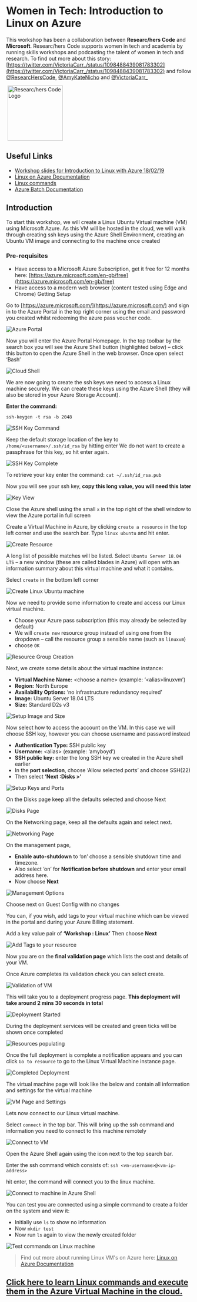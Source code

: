 # Women in Tech: Introduction to Linux on Azure

This workshop has been a collaboration between **Researc/hers Code** and **Microsoft**. Researc/hers Code supports women in tech and academia by running skills workshops and podcasting the talent of women in tech and research. To find out more about this story: [https://twitter.com/VictoriaCarr_/status/1098488439081783302](https://twitter.com/VictoriaCarr_/status/1098488439081783302)
and follow [@ResearcHersCode](https://twitter.com/ResearcHersCode), [@AmyKateNicho](https://twitter.com/AmyKateNicho) and [@VictoriaCarr_](https://twitter.com/VictoriaCarr_)

![]()
<img src="img/researcherscode.png" alt="Researc/hers Code Logo" width="150" align="middle"/>

## Useful Links
* [Workshop slides for Introduction to Linux with Azure 18/02/19](https://docs.google.com/presentation/d/1Kf0gqkoRqnZmLpbkB-6iiQvCZ9o2l-UMAcPv2C6aZOk/edit?usp=sharing)
* [Linux on Azure Documentation](https://docs.microsoft.com/en-us/azure/virtual-machines/linux/tutorial-manage-vm/?WT.mc_id=linuxworkshop-github-amynic)
* [Linux commands](unix_shell.md)
* [Azure Batch Documentation](https://docs.microsoft.com/en-us/azure/batch/quick-create-cli/?WT.mc_id=linuxworkshop-github-amynic)

## Introduction

To start this workshop, we will create a Linux Ubuntu Virtual machine (VM) using Microsoft Azure. As this VM will be hosted in the cloud, we will walk through creating ssh keys using the Azure Shell Environment, creating an Ubuntu VM image and connecting to the machine once created

### Pre-requisites
- Have access to a Microsoft Azure Subscription, get it free for 12 months here: [https://azure.microsoft.com/en-gb/free](https://azure.microsoft.com/en-gb/free)
- Have access to a modern web browser (content tested using Edge and Chrome)
Getting Setup

Go to [https://azure.microsoft.com/](https://azure.microsoft.com/) and sign in to the Azure Portal in the top right corner using the email and password you created whilst redeeming the azure pass voucher code.

![Azure Portal](img/portal.jpg)

Now you will enter the Azure Portal Homepage. In the top toolbar by the search box you will see the Azure Shell button (highlighted below) – click this button to open the Azure Shell in the web browser. Once open select ‘Bash’

![Cloud Shell](img/cloud-shell.JPG)

We are now going to create the ssh keys we need to access a Linux machine securely. We can create these keys using the Azure Shell (they will also be stored in your Azure Storage Account).

**Enter the command:**

`ssh-keygen -t rsa -b 2048`

![SSH Key Command](img/ssh-key.JPG)

Keep the default storage location of the key to `/home/<username>/.ssh/id_rsa` by hitting enter
We do not want to create a passphrase for this key, so hit enter again. 

![SSH Key Complete](img/key-created.JPG)

To retrieve your key enter the command:
`cat ~/.ssh/id_rsa.pub`

Now you will see your ssh key, **copy this long value, you will need this later**

![Key View](img/key.JPG)

Close the Azure shell using the small `x` in the top right of the shell window to view the Azure portal in full screen

Create a Virtual Machine in Azure, by clicking `create a resource` in the top left corner and use the search bar. Type `linux ubuntu` and hit enter.

![Create Resource](img/create-resource.JPG)

A long list of possible matches will be listed. Select `Ubuntu Server 18.04 LTS` – a new window (these are called blades in Azure) will open with an information summary about this virtual machine and what it contains.

Select `create` in the bottom left corner

![Create Linux Ubuntu machine](img/ubuntu-server-18.04-LTS.JPG)

Now we need to provide some information to create and access our Linux virtual machine.

- Choose your Azure pass subscription (this may already be selected by default)
- We will `create new` resource group instead of using one from the dropdown – call the resource group a sensible name (such as `linuxvm`)
- choose `OK`

![Resource Group Creation](img/new-resource-group.JPG)

Next, we create some details about the virtual machine instance:
- **Virtual Machine Name:** &lt;choose a name> (example: ‘&lt;alias>linuxvm’)
- **Region:** North Europe
- **Availability Options:** ‘no infrastructure redundancy required’
- **Image:** Ubuntu Server 18.04 LTS
- **Size:** Standard D2s v3

![Setup Image and Size](img/image-and-size.JPG)

Now select how to access the account on the VM. In this case we will choose SSH key, however you can choose username and password instead

- **Authentication Type:** SSH public key
- **Username:** &lt;alias> (example: ‘amyboyd’)
- **SSH public key:** enter the long SSH key we created in the Azure shell earlier
- In the **port selection**, choose ‘Allow selected ports’ and choose SSH(22)
- Then select **‘Next :Disks >’**

![Setup Keys and Ports](img/key-and-ports.JPG)

On the Disks page keep all the defaults selected and choose Next

![Disks Page](img/disks.JPG)


On the Networking page, keep all the defaults again and select next.

![Networking Page](img/networking.JPG)

On the management page, 
- **Enable auto-shutdown** to ‘on’ choose a sensible shutdown time and timezone. 
- Also select ‘on’ for **Notification before shutdown** and enter your email address here. 
- Now choose **Next**

![Management Options](img/auto-shutdown.JPG)

Choose next on Guest Config with no changes

You can, if you wish, add tags to your virtual machine which can be viewed in the portal and during your Azure Billing statement.

Add a key value pair of **‘Workshop : Linux’**
Then choose **Next**

![Add Tags to your resource](img/tags.JPG)

Now you are on the **final validation page** which lists the cost and details of your VM. 

Once Azure completes its validation check you can select create.

![Validation of VM](img/validation-review.JPG)

This will take you to a deployment progress page. 
**This deployment will take around 2 mins 30 seconds in total**

![Deployment Started](img/deployment-started.JPG)

During the deployment services will be created and green ticks will be shown once completed

![Resources populating](img/resources-populate.JPG)

Once the full deployment is complete a notification appears and you can click `Go to resource` to go to the Linux Virtual Machine instance page.

![Completed Deployment](img/complete-deployment.JPG)

The virtual machine page will look like the below and contain all information and settings for the virtual machine

![VM Page and Settings](img/vm-portal.JPG)

Lets now connect to our Linux virtual machine. 

Select `connect` in the top bar. This will bring up the ssh command and information you need to connect to this machine remotely

![Connect to VM](img/connect-info-vm.JPG)

Open the Azure Shell again using the icon next to the top search bar.

Enter the ssh command which consists of:
`ssh <vm-username>@<vm-ip-address>`

hit enter, the command will connect you to the linux machine.

![Connect to machine in Azure Shell](img/connect-vm-azure-shell.JPG)

You can test you are connected using a simple command to create a folder on the system and view it:

- Initially use `ls` to show no information
- Now `mkdir test`
- Now run `ls` again to view the newly created folder

![Test commands on Linux machine](img/testing.JPG)

> Find out more about running Linux VM's on Azure here: [Linux on Azure Documentation](https://docs.microsoft.com/en-us/azure/virtual-machines/linux/tutorial-manage-vm/?WT.mc_id=linuxworkshop-github-amynic)

## [Click here to learn Linux commands and execute them in the Azure Virtual Machine in the cloud.](unix_shell.md)
